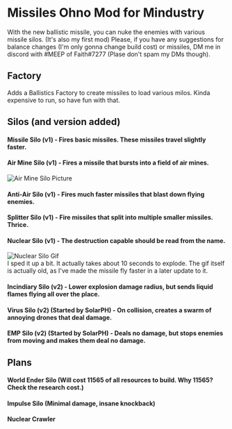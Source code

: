 # Missiles Ohno Mod for Mindustry
With the new ballistic missile, you can nuke the enemies with various missile silos. (It's also my first mod) Please, if you have any suggestions for balance changes (I'm only gonna change build cost) or missiles, DM me in discord with #MEEP of Faith#7277 (Plase don't spam my DMs though).

## Factory
Adds a Ballistics Factory to create missiles to load various milos. Kinda expensive to run, so have fun with that.

## Silos (and version added)
#### Missile Silo (v1) - Fires basic missiles. These missiles travel slightly faster.
#### Air Mine Silo (v1) - Fires a missile that bursts into a field of air mines.
![Air Mine Silo Picture](https://cdn.discordapp.com/attachments/652744771625811968/654195861328232459/Screenshot_20191210-214001.png)
#### Anti-Air Silo (v1) - Fires much faster missiles that blast down flying enemies.
#### Splitter Silo (v1) - Fire missiles that split into multiple smaller missiles. Thrice.
#### Nuclear Silo (v1) - The destruction capable should be read from the name.
![Nuclear Silo Gif](https://media.giphy.com/media/dzPUtwm2DDx5ttf1xr/giphy.gif)<br />
I sped it up a bit. It actually takes about 10 seconds to explode. The gif itself is actually old, as I've made the missile fly faster in a later update to it.
#### Incindiary Silo (v2) - Lower explosion damage radius, but sends liquid flames flying all over the place.
#### Virus Silo (v2) (Started by SolarPH) - On collision, creates a swarm of annoying drones that deal damage.
#### EMP Silo (v2) (Started by SolarPH) - Deals no damage, but stops enemies from moving and makes them deal no damage.

## Plans
#### World Ender Silo (Will cost 11565 of all resources to build. Why 11565? Check the research cost.)
#### Impulse Silo (Minimal damage, insane knockback)
#### Nuclear Crawler
